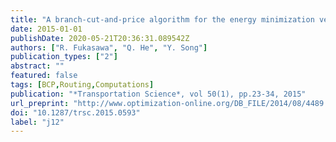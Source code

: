 ```yaml
---
title: "A branch-cut-and-price algorithm for the energy minimization vehicle routing problem"
date: 2015-01-01
publishDate: 2020-05-21T20:36:31.089542Z
authors: ["R. Fukasawa", "Q. He", "Y. Song"]
publication_types: ["2"]
abstract: ""
featured: false
tags: [BCP,Routing,Computations]
publication: "*Transportation Science*, vol 50(1), pp.23-34, 2015" 
url_preprint: "http://www.optimization-online.org/DB_FILE/2014/08/4489.pdf"
doi: "10.1287/trsc.2015.0593" 
label: "j12"
---
```



